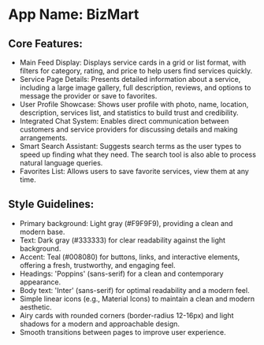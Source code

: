 # **App Name**: BizMart

## Core Features:

- Main Feed Display: Displays service cards in a grid or list format, with filters for category, rating, and price to help users find services quickly.
- Service Page Details: Presents detailed information about a service, including a large image gallery, full description, reviews, and options to message the provider or save to favorites.
- User Profile Showcase: Shows user profile with photo, name, location, description, services list, and statistics to build trust and credibility.
- Integrated Chat System: Enables direct communication between customers and service providers for discussing details and making arrangements.
- Smart Search Assistant: Suggests search terms as the user types to speed up finding what they need. The search tool is also able to process natural language queries.
- Favorites List: Allows users to save favorite services, view them at any time.

## Style Guidelines:

- Primary background: Light gray (#F9F9F9), providing a clean and modern base.
- Text: Dark gray (#333333) for clear readability against the light background.
- Accent: Teal (#008080) for buttons, links, and interactive elements, offering a fresh, trustworthy, and engaging feel.
- Headings: 'Poppins' (sans-serif) for a clean and contemporary appearance.
- Body text: 'Inter' (sans-serif) for optimal readability and a modern feel.
- Simple linear icons (e.g., Material Icons) to maintain a clean and modern aesthetic.
- Airy cards with rounded corners (border-radius 12-16px) and light shadows for a modern and approachable design.
- Smooth transitions between pages to improve user experience.